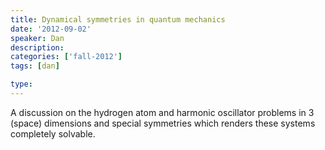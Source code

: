 ```yaml
---
title: Dynamical symmetries in quantum mechanics
date: '2012-09-02'
speaker: Dan
description:
categories: ['fall-2012']
tags: [dan]

type: 
---
```


A discussion on the hydrogen atom and harmonic oscillator problems in 3 (space) dimensions and special symmetries which renders these systems completely solvable.
